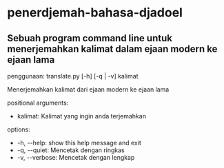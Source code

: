 # penerdjemah-bahasa-djadoel

## Sebuah program command line untuk menerjemahkan kalimat dalam ejaan modern ke ejaan lama

penggunaan: translate.py [-h] [-q | -v] kalimat

Menerjemahkan kalimat dari ejaan modern ke ejaan lama

positional arguments:
- kalimat: Kalimat yang ingin anda terjemahkan

options:
- -h, --help: show this help message and exit
- -q, --quiet: Mencetak dengan ringkas
- -v, --verbose: Mencetak dengan lengkap
